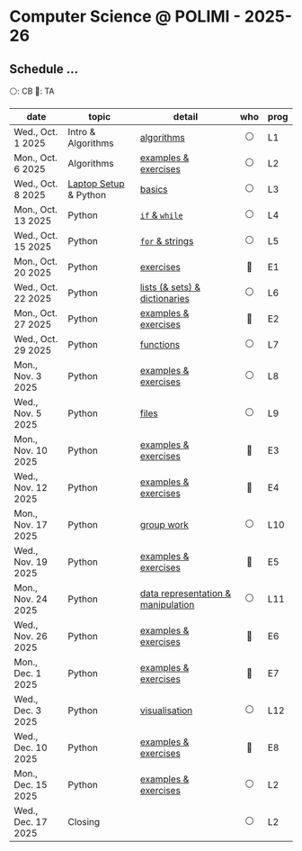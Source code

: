 # Computer Science @ POLIMI - 2025-26

## Schedule ...

:white_circle:: CB
:large_blue_circle:: TA


| **date**           | **topic**                | **detail**            | **who** | **prog**|
| ------------------ | ------------------------ | --------------------- |:-------:| ------- |
| Wed., Oct.  1 2025 | Intro & Algorithms       | [algorithms](./calendario/20251001.md)                    | :white_circle:        | L1    |
| Mon., Oct.  6 2025 | Algorithms               | [examples & exercises](./calendario/20251006.md)          | :white_circle:        | L2    |
| Wed., Oct.  8 2025 | [Laptop Setup](./devicesetup.md) & Python           | [basics](./calendario/20251008.md)                        | :white_circle:        | L3    |
| Mon., Oct. 13 2025 | Python                   | [`if` & `while`](./calendario/20251013.md)                | :white_circle:        | L4    |
| Wed., Oct. 15 2025 | Python                   | [`for` & strings](./calendario/20251015.md)          		| :white_circle:        | L5    |
| Mon., Oct. 20 2025 | Python                   | [exercises](./calendario/20251020.md)          			| :large_blue_circle:   | E1    |
| Wed., Oct. 22 2025 | Python                   | [lists (& sets) & dictionaries](./calendario/20251022.md)   | :white_circle:        | L6    |
| Mon., Oct. 27 2025 | Python                   | [examples & exercises](./calendario/20251027.md)          | :large_blue_circle:   | E2    |
| Wed., Oct. 29 2025 | Python                   | [functions](./calendario/20251029.md)          | :white_circle:        | L7    |
| Mon., Nov.  3 2025 | Python                   | [examples & exercises](./calendario/20251103.md)          | :white_circle:        | L8    |
| Wed., Nov.  5 2025 | Python                   | [files](./calendario/20251105.md)          | :white_circle:        | L9    |
| Mon., Nov. 10 2025 | Python                   | [examples & exercises](./calendario/20251110.md)          | :large_blue_circle:   | E3    |
| Wed., Nov. 12 2025 | Python                   | [examples & exercises](./calendario/20251112.md)          | :large_blue_circle:   | E4    |
| Mon., Nov. 17 2025 | Python                   | [group work](./calendario/20251117.md)          | :white_circle:        | L10    |
| Wed., Nov. 19 2025 | Python                   | [examples & exercises](./calendario/20251119.md)          | :large_blue_circle:   | E5    |
| Mon., Nov. 24 2025 | Python                   | [data representation & manipulation](./calendario/20251124.md)          | :white_circle:        | L11    |
| Wed., Nov. 26 2025 | Python                   | [examples & exercises](./calendario/20251126.md)          | :large_blue_circle:   | E6    |
| Mon., Dec.  1 2025 | Python                   | [examples & exercises](./calendario/20251201.md)          | :large_blue_circle:   | E7    |
| Wed., Dec.  3 2025 | Python                   | [visualisation](./calendario/20251203.md)                 | :white_circle:        | L12    |
| Wed., Dec. 10 2025 | Python                   | [examples & exercises](./calendario/20251210.md)          | :large_blue_circle:   | E8    |
| Mon., Dec. 15 2025 | Python                   | [examples & exercises](./calendario/20251215.md)          | :white_circle:        | L2    |
| Wed., Dec. 17 2025 | Closing                  |                                                           | :white_circle:        | L2    |
